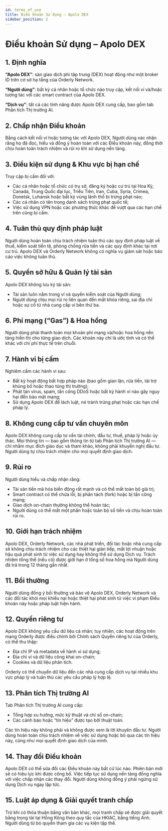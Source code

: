 ```yaml
---
id: terms_of_use
title: Điều khoản Sử dụng – Apolo DEX
sidebar_position: 2
---
```


# Điều khoản Sử dụng – Apolo DEX

## 1. Định nghĩa

**“Apolo DEX”**: sàn giao dịch phi tập trung (DEX) hoạt động như một broker ID trên cơ sở hạ tầng của Orderly Network.

**“Người dùng”**: bất kỳ cá nhân hoặc tổ chức nào truy cập, kết nối ví và/hoặc tương tác với các smart contract của Apolo DEX.

**“Dịch vụ”**: tất cả các tính năng được Apolo DEX cung cấp, bao gồm tab Phân tích Thị trường AI.

## 2. Chấp nhận Điều khoản

Bằng cách kết nối ví hoặc tương tác với Apolo DEX, Người dùng xác nhận rằng họ đã đọc, hiểu và đồng ý hoàn toàn với các Điều khoản này, đồng thời chịu hoàn toàn trách nhiệm và rủi ro khi sử dụng nền tảng.

## 3. Điều kiện sử dụng & Khu vực bị hạn chế

Truy cập bị cấm đối với:

- Các cá nhân hoặc tổ chức có trụ sở, đăng ký hoặc cư trú tại Hoa Kỳ, Canada, Trung Quốc đại lục, Triều Tiên, Iran, Cuba, Syria, Crimea, Donetsk, Luhansk hoặc bất kỳ vùng lãnh thổ bị trừng phạt nào;
- Các cá nhân có tên trong danh sách trừng phạt quốc tế;
- Việc sử dụng VPN hoặc các phương thức khác để vượt qua các hạn chế trên cũng bị cấm.

## 4. Tuân thủ quy định pháp luật

Người dùng hoàn toàn chịu trách nhiệm tuân thủ các quy định pháp luật về thuế, kiểm soát tiền tệ, phòng chống rửa tiền và các quy định khác tại nơi cư trú. Apolo DEX và Orderly Network không có nghĩa vụ giám sát hoặc báo cáo việc không tuân thủ.

## 5. Quyền sở hữu & Quản lý tài sản

Apolo DEX không lưu ký tài sản:

- Tài sản luôn nằm trong ví và quyền kiểm soát của Người dùng;
- Người dùng chịu mọi rủi ro liên quan đến mất khóa riêng, sai địa chỉ hoặc sự cố từ nhà cung cấp ví bên thứ ba.

## 6. Phí mạng (“Gas”) & Hoa hồng

Người dùng phải thanh toán mọi khoản phí mạng và/hoặc hoa hồng nền tảng hiển thị cho từng giao dịch. Các khoản này chỉ là ước tính và có thể khác với chi phí thực tế trên chuỗi.

## 7. Hành vi bị cấm

Nghiêm cấm các hành vi sau:

- Bất kỳ hoạt động bất hợp pháp nào (bao gồm gian lận, rửa tiền, tài trợ khủng bố hoặc thao túng thị trường);
- Phát tán virus, spam, tấn công DDoS hoặc bất kỳ hành vi nào gây nguy hại đến bảo mật mạng;
- Sử dụng Apolo DEX để lách luật, né tránh trừng phạt hoặc các hạn chế pháp lý.

## 8. Không cung cấp tư vấn chuyên môn

Apolo DEX không cung cấp tư vấn tài chính, đầu tư, thuế, pháp lý hoặc ủy thác. Mọi thông tin — bao gồm thông tin từ tab Phân tích Thị trường AI — chỉ nhằm mục đích giáo dục và tham khảo, không phải khuyến nghị đầu tư. Người dùng tự chịu trách nhiệm cho mọi quyết định giao dịch.

## 9. Rủi ro

Người dùng hiểu và chấp nhận rằng:

- Tài sản tiền mã hóa biến động rất mạnh và có thể mất toàn bộ giá trị;
- Smart contract có thể chứa lỗi, bị phân tách (fork) hoặc bị tấn công mạng;
- Giao dịch on-chain thường không thể hoàn tác;
- Người dùng có thể mất một phần hoặc toàn bộ số tiền và chịu hoàn toàn rủi ro.

## 10. Giới hạn trách nhiệm

Apolo DEX, Orderly Network, các nhà phát triển, đối tác hoặc nhà cung cấp sẽ không chịu trách nhiệm cho các thiệt hại gián tiếp, mất lợi nhuận hoặc hậu quả phát sinh từ việc sử dụng hay không thể sử dụng Dịch vụ. Trách nhiệm tổng thể (nếu có) được giới hạn ở tổng số hoa hồng mà Người dùng đã trả trong 12 tháng gần nhất.

## 11. Bồi thường

Người dùng đồng ý bồi thường và bảo vệ Apolo DEX, Orderly Network và các đối tác khỏi mọi khiếu nại hoặc thiệt hại phát sinh từ việc vi phạm Điều khoản này hoặc pháp luật hiện hành.

## 12. Quyền riêng tư

Apolo DEX không yêu cầu dữ liệu cá nhân; tuy nhiên, các hoạt động trên mạng Orderly được điều chỉnh bởi Chính sách Quyền riêng tư của Orderly, có thể thu thập:

- Địa chỉ IP và metadata về hành vi sử dụng;
- Địa chỉ ví và dữ liệu công khai on-chain;
- Cookies và dữ liệu phân tích.

Orderly có thể chuyển dữ liệu đến các nhà cung cấp dịch vụ tại nhiều khu vực pháp lý và tuân thủ các yêu cầu pháp lý hợp lệ.

## 13. Phân tích Thị trường AI

Tab Phân tích Thị trường AI cung cấp:

- Tổng hợp xu hướng, mức kỹ thuật và chỉ số on-chain;
- Các cảnh báo hoặc “tín hiệu” được tạo bởi thuật toán.

Các tín hiệu này không phải và không được xem là lời khuyên đầu tư. Người dùng hoàn toàn chịu trách nhiệm về việc sử dụng hoặc bỏ qua các tín hiệu này, cũng như mọi quyết định giao dịch của mình.

## 14. Thay đổi Điều khoản

Apolo DEX có thể sửa đổi các Điều khoản này bất cứ lúc nào. Phiên bản mới sẽ có hiệu lực khi được công bố. Việc tiếp tục sử dụng nền tảng đồng nghĩa với việc chấp nhận các thay đổi. Người dùng không đồng ý phải ngừng sử dụng Dịch vụ ngay lập tức.

## 15. Luật áp dụng & Giải quyết tranh chấp

Trừ khi có thỏa thuận bằng văn bản khác, mọi tranh chấp sẽ được giải quyết bằng trọng tài tại Hồng Kông theo quy tắc của HKIAC, bằng tiếng Anh. Người dùng từ bỏ quyền tham gia các vụ kiện tập thể.
